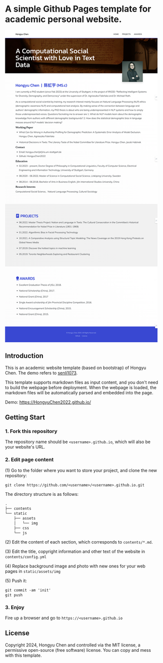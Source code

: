 # A simple Github Pages template for academic personal website.

[![Screenshot of the Website](https://github.com/HongyuChen2022/HongyuChen2022.github.io/blob/main/screencapture.png)](https://github.com/HongyuChen2022/HongyuChen2022.github.io)

## Introduction

This is an academic website template (based on bootstrap) of Hongyu Chen. The demo refers to [senli1073](https://github.com/senli1073/senli1073.github.io).

This template supports markdown files as input content, and you don't need to build the webpage before deployment. When the webpage is loaded, the markdown files will be automatically parsed and embedded into the page.

Demo: https://HongyuChen2022.github.io/


## Getting Start
### 1. Fork this repository
The repository name should be `<username>.github.io`, which will also be your website's URL.


### 2. Edit page content

(1) Go to the folder where you want to store your project, and clone the new repository:
```
git clone https://github.com/<username>/<username>.github.io.git
```
The directory structure is as follows:

```.
.
├── contents
└── static
    ├── assets
    │   └── img
    ├── css
    └── js
```

(2) Edit the content of each section, which corresponds to `contents/*.md`.

(3) Edit the title, copyright information and other text of the website in `contents/config.yml`

(4) Replace background image and photo with new ones for your web pages in `static/assets/img`

(5) Push it: 
```
git commit -am 'init'
git push
```


### 3. Enjoy

Fire up a browser and go to `https://<username>.github.io`



## License

Copyright 2024, Hongyu Chen and controlled via the MIT license, a permissive open-source (free software) license. You can copy and mess with this template.

